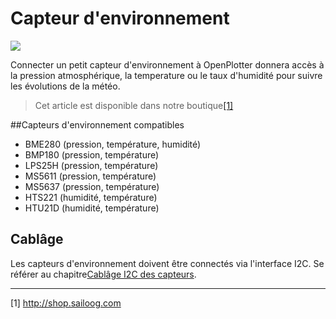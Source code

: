 # Capteur d'environnement

![](../en/BME280.jpg)

Connecter un petit capteur d'environnement à OpenPlotter donnera accès à la pression atmosphérique, la temperature ou le taux d'humidité pour suivre les évolutions de la météo.

>Cet article est disponible dans notre boutique[[1]](http://shop.sailoog.com)

##Capteurs d'environnement compatibles

* BME280 (pression, température, humidité)
* BMP180 (pression, température)
* LPS25H (pression, température)
* MS5611 (pression, température)
* MS5637 (pression, température)
* HTS221 (humidité, température)
* HTU21D (humidité, température)

## Cablâge

Les capteurs d'environnement doivent être connectés via l'interface I2C. Se référer au chapitre[Cablâge I2C des capteurs](/wiring-i2c-sensors.md).

---

[1] http://shop.sailoog.com
